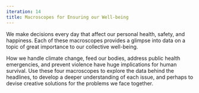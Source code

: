 ```yaml
---
iteration: 14
title: Macroscopes for Ensuring our Well-being
---
```

We make decisions every day that affect our personal health, safety, and happiness. Each of these macroscopes provides a glimpse into data on a topic of great importance to our collective well-being.

  

How we handle climate change, feed our bodies, address public health emergencies, and prevent violence have huge implications for human survival. Use these four macroscopes to explore the data behind the headlines, to develop a deeper understanding of each issue, and perhaps to devise creative solutions for the problems we face together.